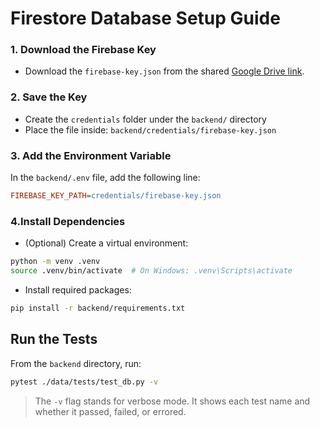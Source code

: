 # Firestore Database Setup Guide

### 1. Download the Firebase Key  
- Download the `firebase-key.json` from the shared [Google Drive link](https://drive.google.com/drive/folders/1zJE616rPCja9FTuYRf2He_sUTzVAJQ0i?usp=sharing).

### 2. Save the Key  
- Create the `credentials` folder under the `backend/` directory
- Place the file inside: `backend/credentials/firebase-key.json`

### 3. Add the Environment Variable
In the `backend/.env` file, add the following line:
```ini
FIREBASE_KEY_PATH=credentials/firebase-key.json
```

### 4.Install Dependencies
- (Optional) Create a virtual environment:
```bash
python -m venv .venv
source .venv/bin/activate  # On Windows: .venv\Scripts\activate
```
- Install required packages:
```bash
pip install -r backend/requirements.txt
```

## Run the Tests
From the `backend` directory, run:
```bash
pytest ./data/tests/test_db.py -v
```
> The `-v` flag stands for verbose mode.
> It shows each test name and whether it passed, failed, or errored.
